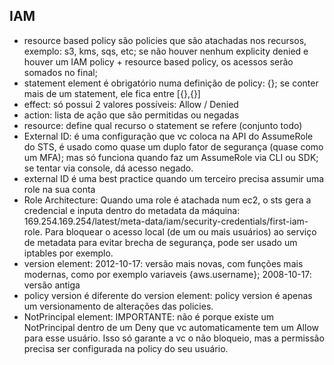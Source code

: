 IAM
-----

- resource based policy são policies que são atachadas nos recursos, exemplo: s3, kms, sqs, etc; se não houver nenhum explicity denied e houver um IAM policy + resource based policy, os acessos serão somados no final;
- statement element é obrigatório numa definição de policy: {}; se conter mais de um statement, ele fica entre [{},{}]
- effect: só possui 2 valores possíveis: Allow / Denied
- action: lista de ação que são permitidas ou negadas
- resource: define qual recurso o statement se refere (conjunto todo)
- External ID: é uma configuração que vc coloca na API do AssumeRole do STS, é usado como quase um duplo fator de segurança (quase como um MFA); mas só funciona quando faz um AssumeRole via CLI ou SDK; se tentar via console, dá acesso negado.
- external ID é uma best practice quando um terceiro precisa assumir uma role na sua conta  
- Role Architecture: Quando uma role é atachada num ec2, o sts gera a credencial e inputa dentro do metadata da máquina: 169.254.169.254/latest/meta-data/iam/security-credentials/first-iam-role. Para bloquear o acesso local (de um ou mais usuários) ao serviço de metadata para evitar brecha de segurança, pode ser usado um iptables por exemplo.
- version element: 2012-10-17: versão mais novas, com funções mais modernas, como por exemplo variaveis {aws.username}; 2008-10-17: versão antiga
- policy version é diferente do version element: policy version é apenas um versionamento de alterações das policies.
- NotPrincipal element: IMPORTANTE: não é porque existe um NotPrincipal dentro de um Deny que vc automaticamente tem um Allow para esse usuário. Isso só garante a vc o não bloqueio, mas a permissão precisa ser configurada na policy do seu usuário.